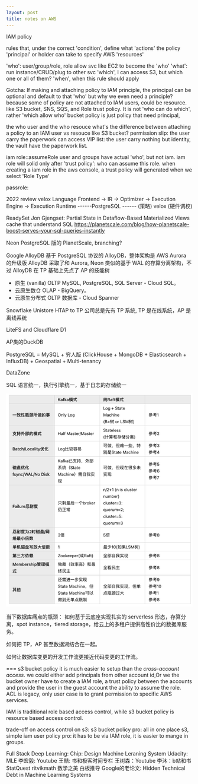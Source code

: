 ```yaml
---
layout: post
title: notes on AWS
---
```


IAM policy


rules that, under the correct 'condition', 
define what 'actions' the policy 'principal' or holder
can take to specify AWS 'resources'

'who': user/group/role, role allow svc like EC2 to become the 'who'
'what': run instance/CRUD/plug to other svc
'which', I can access S3, but which one or all of them?
'when', when this rule should apply


Gotcha:
If making and attaching policy to IAM principle, the principal can be optional and default to that 'who'
but why we even need a principle? because some of policy are not attached to IAM users, could be resource.
like S3 bucket, SNS, SQS, and Role trust policy. It is not 'who can do which', rather 'which allow who'
bucket policy is just policy that need principal,


the who user and the who resouce
what's the difference between attaching a policy to an IAM user vs resouce like S3 bucket?
permission slip: the user carry the paperwork can access
VIP list: the user carry nothing but identity, the vault have the paperwork list.

iam role::assumeRole
user and groups have actual 'who', but not iam.
iam role will solid only after 'trust policy': who can assume this role.
when creating a iam role in the aws console, a trust policy will generated when we select 'Role Type'


passrole:






2022 review
velox
Language Frontend -> IR -> Optimizer -> Execution Engine -> Execution Runtime
------PostgreSQL ------      (策略)           velox           (硬件调校)

ReadySet
Jon Gjengset: Partial State in Dataflow-Based Materialized Views 
cache that understand SQL
https://planetscale.com/blog/how-planetscale-boost-serves-your-sql-queries-instantly


Neon
PostgreSQL 版的 PlanetScale, branching?


Google AlloyDB
基于 PostgreSQL 协议的 AlloyDB，整体架构是 AWS Aurora 的升级版
AlloyDB 采取了和 Aurora, Neon 类似的基于 WAL 的存算分离架构，不过 AlloyDB 在 TP 基础上先点了 AP 的技能树

* 原生 (vanilla) OLTP MySQL, PostgreSQL, SQL Server - Cloud SQL。
* 云原生数仓 OLAP - BigQuery。
* 云原生分布式 OLTP 数据库 - Cloud Spanner


Snowflake Unistore
HTAP to TP
公司总是先有 TP 系统, TP 是在线系统，AP 是离线系统

LiteFS and Cloudflare D1

AP类的DuckDB

PostgreSQL = MySQL + 穷人版 (ClickHouse + MongoDB + Elasticsearch + InfluxDB) + Geospatial + Multi-tenancy

DataZone

SQL 语言统一，执行引擎统一，基于日志的存储统一

![](../images/raft_kafka.png)


当下数据库痛点的瓶颈：
如何基于云底座实现扎实的 serverless 形态，存算分离，spot instance，tiered storage，给云上的多租户提供高性价比的数据库服务。

如何把 TP，AP 甚至数据湖结合在一起。

如何让数据库变更的开发工作流更接近代码变更的工作流。


===
s3 bucket policy
it is much easier to setup than the *cross-account access*.
we could either add principals from other account id,Or
we the bucket owner have to create a IAM role, a trust policy between the accounts 
and provide the user in the guest account the ability to assume the role.
ACL is legacy, only user case is to grant permission to specific AWS services.

IAM is traditional role based access control, while s3 bucket policy is resource based access control.

trade-off on access control on s3:
s3 bucket policy pro: all in one place s3, simple
iam user policy pro: it has to be via IAM role, it is easier to mange in groups.




Full Stack Deep Learning: 
Chip: Design Machine Leraning System
Udacity: MLE 
李宏毅: Youtube
王喆: 书和极客时间专栏
王树森：Youtube
李沐：b站和书
StatQuest
ritvikmath
数学之美
白板推导
Google的老论文: Hidden Technical Debt in Machine Learning Systems




